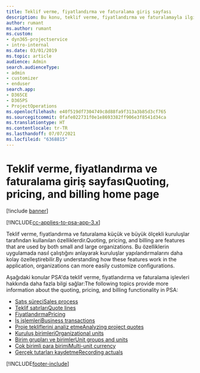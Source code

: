 ```yaml
---
title: Teklif verme, fiyatlandırma ve faturalama giriş sayfası
description: Bu konu, teklif verme, fiyatlandırma ve faturalamayla ilgili bilgi sağlar.
author: rumant
ms.author: rumant
ms.custom:
- dyn365-projectservice
- intro-internal
ms.date: 03/01/2019
ms.topic: article
audience: Admin
search.audienceType:
- admin
- customizer
- enduser
search.app:
- D365CE
- D365PS
- ProjectOperations
ms.openlocfilehash: e40f519df7304749c8d88fa9f313a3b85d3cf765
ms.sourcegitcommit: 0fafe022731f0e1e8693382ff906e3f8541d34ca
ms.translationtype: HT
ms.contentlocale: tr-TR
ms.lasthandoff: 07/07/2021
ms.locfileid: "6368815"
---
```

# <a name="quoting-pricing-and-billing-home-page"></a><span data-ttu-id="cebfa-103">Teklif verme, fiyatlandırma ve faturalama giriş sayfası</span><span class="sxs-lookup"><span data-stu-id="cebfa-103">Quoting, pricing, and billing home page</span></span>

[!include [banner](../includes/psa-now-project-operations.md)]

[!INCLUDE[cc-applies-to-psa-app-3.x](../includes/cc-applies-to-psa-app-3x.md)]

<span data-ttu-id="cebfa-104">Teklif verme, fiyatlandırma ve faturalama küçük ve büyük ölçekli kuruluşlar tarafından kullanılan özelliklerdir.</span><span class="sxs-lookup"><span data-stu-id="cebfa-104">Quoting, pricing, and billing are features that are used by both small and large organizations.</span></span> <span data-ttu-id="cebfa-105">Bu özelliklerin uygulamada nasıl çalıştığını anlayarak kuruluşlar yapılandırmalarını daha kolay özelleştirebilir.</span><span class="sxs-lookup"><span data-stu-id="cebfa-105">By understanding how these features work in the application, organizations can more easily customize configurations.</span></span>

<span data-ttu-id="cebfa-106">Aşağıdaki konular PSA'da teklif verme, fiyatlandırma ve faturalama işlevleri hakkında daha fazla bilgi sağlar:</span><span class="sxs-lookup"><span data-stu-id="cebfa-106">The following topics provide more information about the quoting, pricing, and billing functionality in PSA:</span></span>

- [<span data-ttu-id="cebfa-107">Satış süreci</span><span class="sxs-lookup"><span data-stu-id="cebfa-107">Sales process</span></span>](basic-sales-process.md)
- [<span data-ttu-id="cebfa-108">Teklif satırları</span><span class="sxs-lookup"><span data-stu-id="cebfa-108">Quote lines</span></span>](basic-quote-lines.md)
- [<span data-ttu-id="cebfa-109">Fiyatlandırma</span><span class="sxs-lookup"><span data-stu-id="cebfa-109">Pricing</span></span>](basic-pricing.md)
- [<span data-ttu-id="cebfa-110">İş işlemleri</span><span class="sxs-lookup"><span data-stu-id="cebfa-110">Business transactions</span></span>](basic-business-transactions.md)
- [<span data-ttu-id="cebfa-111">Proje tekliflerini analiz etme</span><span class="sxs-lookup"><span data-stu-id="cebfa-111">Analyzing project quotes</span></span>](basic-analyzing-quotes.md)
- [<span data-ttu-id="cebfa-112">Kuruluş birimleri</span><span class="sxs-lookup"><span data-stu-id="cebfa-112">Organizational units</span></span>](advanced-organizational.md)
- [<span data-ttu-id="cebfa-113">Birim grupları ve birimler</span><span class="sxs-lookup"><span data-stu-id="cebfa-113">Unit groups and units</span></span>](advanced-units.md)
- [<span data-ttu-id="cebfa-114">Çok birimli para birimi</span><span class="sxs-lookup"><span data-stu-id="cebfa-114">Multi-unit currency</span></span>](advanced-currency.md)
- [<span data-ttu-id="cebfa-115">Gerçek tutarları kaydetme</span><span class="sxs-lookup"><span data-stu-id="cebfa-115">Recording actuals</span></span>](advanced-actuals.md)


[!INCLUDE[footer-include](../includes/footer-banner.md)]